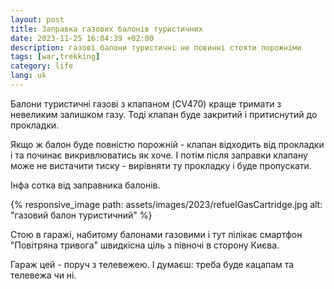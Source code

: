 ```yaml
---
layout: post
title: Заправка газових балонів туристичних
date: 2023-11-25 16:04:39 +02:00
description: газові балони туристичні не повинні стояти порожніми
tags: [war,trekking]
category: life
lang: uk
---
```


Балони туристичні газові з клапаном (CV470) краще тримати з невеликим залишком газу.
Тоді клапан буде закритий і притиснутий до прокладки.

Якщо ж балон буде повністю порожній - клапан відходить від прокладки і та починає викривлюватись як хоче.
І потім після заправки клапану може не вистачити тиску - вирівняти ту прокладку і буде пропускати.

Інфа сотка від заправника балонів.

{% responsive_image path: assets/images/2023/refuelGasCartridge.jpg alt: "газовий балон туристичний" %}

Стою в гаражі, набитому балонами газовими і тут пілікає смартфон "Повітряна тривога" швидкісна ціль з півночі в сторону Києва.

Гараж цей - поруч з телевежею.
І думаєш: треба буде кацапам та телевежа чи ні.  